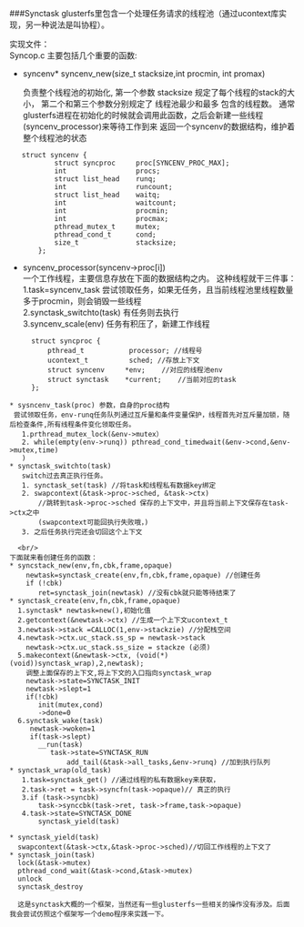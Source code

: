 ###Synctask
 glusterfs里包含一个处理任务请求的线程池（通过ucontext库实现，另一种说法是叫协程）。  

实现文件：   
Syncop.c 主要包括几个重要的函数:  

* syncenv* syncenv_new(size_t stacksize,int procmin, int promax)   		
	
	负责整个线程池的初始化, 第一个参数 stacksize 规定了每个线程的stack的大小， 第二个和第三个参数分别规定了 线程池最少和最多 包含的线程数。 通常glusterfs进程在初始化的时候就会调用此函数，之后会新建一些线程(syncenv_processor)来等待工作到来
	返回一个syncenv的数据结构，维护着整个线程池的状态 

 ```
	struct syncenv {        	struct syncproc     proc[SYNCENV_PROC_MAX];        	int                 procs;        	struct list_head    runq;        	int                 runcount;        	struct list_head    waitq;        	int                 waitcount;			int                 procmin;			int                 procmax;       		pthread_mutex_t     mutex;        	pthread_cond_t      cond;        	size_t              stacksize;		}; ```* syncenv_processor(syncenv->proc[i])  
	一个工作线程，主要信息存放在下面的数据结构之内。
	这种线程就干三件事：  
	1.task=syncenv_task 尝试领取任务，如果无任务，且当前线程池里线程数量多于procmin，则会销毁一些线程   
	2.synctask_switchto(task) 有任务则去执行  
	3.syncenv_scale(env) 任务有积压了，新建工作线程
 
  ```
	struct syncproc {          pthread_t           processor; //线程号        ucontext_t          sched; //存放上下文        struct syncenv     *env;	//对应的线程池env        struct synctask    *current;	//当前对应的task	};
 ```  
* sysncenv_task(proc) 参数，自身的proc结构   
  尝试领取任务，env-runq任务队列通过互斥量和条件变量保护，线程首先对互斥量加锁，随后检查条件,所有线程条件变化领取任务。
  	1.prthread_mutex_lock(&env->mutex）
  	2. while(empty(env->runq)) pthread_cond_timedwait(&env->cond,&env->mutex,time)
 	)
* synctask_switchto(task)
	switch过去真正执行任务。
	1. synctask_set(task) //将task和线程私有数据key绑定
	2. swapcontext(&task->proc->sched, &task->ctx) 
		//跳转到task->proc->sched 保存的上下文中，并且将当前上下文保存在task->ctx之中  
		(swapcontext可能回执行失败哦，)
	3. 之后任务执行完还会切回这个上下文   
	
   <br/>
下面就来看创建任务的函数：
* syncstack_new(env,fn,cbk,frame,opaque)  
     newtask=synctask_create(env,fn,cbk,frame,opaque) //创建任务  
     if (!cbk)
     	ret=synctask_join(newtask) //没有cbk就只能等待结束了
* synctask_create(env,fn,cbk,frame,opaque)  
   1.synctask* newtask=new(),初始化值  
   2.getcontext(&newtask->ctx) //生成一个上下文ucontext_t  
   3.newtask->stack =CALLOC(1,env->stackzie) //分配栈空间  
   4.newtask->ctx.uc_stack.ss_sp = newtask->stack  
     newtask->ctx.uc_stack.ss_size = stackze (必须)  
   5.makecontext(&newtask->ctx, (void(*)(void))synctask_wrap),2,newtask);  
   	 调整上面保存的上下文,将上下文的入口指向synctask_wrap  
     newtask->state=SYNCTASK_INIT  
     newtask->slept=1  
     if(!cbk)  
    	init(mutex,cond)  
     	->done=0  
   6.synctask_wake(task)  
   	  newtask->woken=1  
   	  if(task->slept)  
   	  	__run(task)  
   	  	   task->state=SYNCTASK_RUN
     	  	   add_tail(&task->all_tasks,&env->runq) //加到执行队列    
* synctask_wrap(old_task)  
	1.task=synctask_get() //通过线程的私有数据key来获取，    
	2.task->ret = task->syncfn(task->opaque)// 真正的执行  
	3.if (task->syncbk)  
		task->synccbk(task->ret, task->frame,task->opaque)  
	4.task->state=SYNCTASK_DONE  
	  	synctask_yield(task)    
	  
* synctask_yield(task)  
   swapcontext(&task->ctx,&task->proc->sched)//切回工作线程的上下文了  
* synctask_join(task)  
   lock(&task->mutex)
   pthread_cond_wait(&task->cond,&task->mutex)
   unlock
   synctask_destroy  
   
   这是synctask大概的一个框架，当然还有一些glusterfs一些相关的操作没有涉及。后面我会尝试仿照这个框架写一个demo程序来实践一下。
